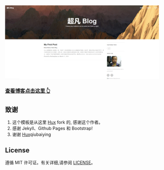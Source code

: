 ![](https://raw.githubusercontent.com/shichaofaan/shichaofaan.github.io/main/img/readme-home.png)
>
### [查看博客点击这里 👆](https://shichaofaan.github.io)

## 致谢

1. 这个模板是从这里 [Hux](https://github.com/Huxpro/huxpro.github.io) fork 的, 感谢这个作者。 
2. 感谢 Jekyll、Github Pages 和 Bootstrap!
3. 谢谢 [Hux](https://github.com/qiubaiying/)qiubaiying

## License

遵循 MIT 许可证。有关详细,请参阅 [LICENSE](https://github.com/shichaofaan/shichaofaan.github.io/blob/main/LICENSE)。
